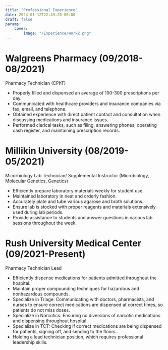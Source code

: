 ```yaml
---
title: "Professional Experience"
date: 2024-01-12T22:49:20-06:00
draft: false
params:
    cover:
        image: "/Experience/Work2.png"
---
```


# Walgreens Pharmacy (09/2018-08/2021)
Pharmacy Technician (CPhT)
-	Properly filled and dispensed an average of 100-300 prescriptions per day.
-	Communicated with healthcare providers and insurance companies via fax, email, and telephone.
-	Obtained experience with direct patient contact and consultation when discussing medications and insurance issues.
-	Performed clerical tasks, such as filing, answering phones, operating cash register, and maintaining prescription records.

# Millikin University (08/2019-05/2021)
Micorbiology Lab Technician/ Supplemental Instructor (Microbiology, Molecular Genetics, Genetics)
-	Efficiently prepare laboratory materials weekly for student use.
-	Maintained laboratory in neat and orderly fashion.
-	Accurately plate and tube various agarose and broth solutions.
-	Ensure lab is stocked with proper reagents and materials extensively used during lab periods. 
-	Provide assistance to students and answer questions in various lab sessions throughout the week.

# Rush University Medical Center (09/2021-Present)
Pharmacy Technician Lead
-	Efficiently dispense medications for patients admitted throughout the hospital. 
-	Maintain proper compounding techniques for hazardous and nonhazardous compounds. 
-	Specialize in Triage: Communicating with doctors, pharmacists, and nurses to ensure correct medications are dispensed at correct times, so patients do not miss doses.
-	Specialize in Narcotics: Ensuring no diversions of narcotic medications and dispensing throughout hospital. 
-	Specialize in TCT: Checking if correct medications are being dispensed for patients, signing off, and sending to the floors. 
-	Holding a lead technician position, which requires professional leadership skills.
